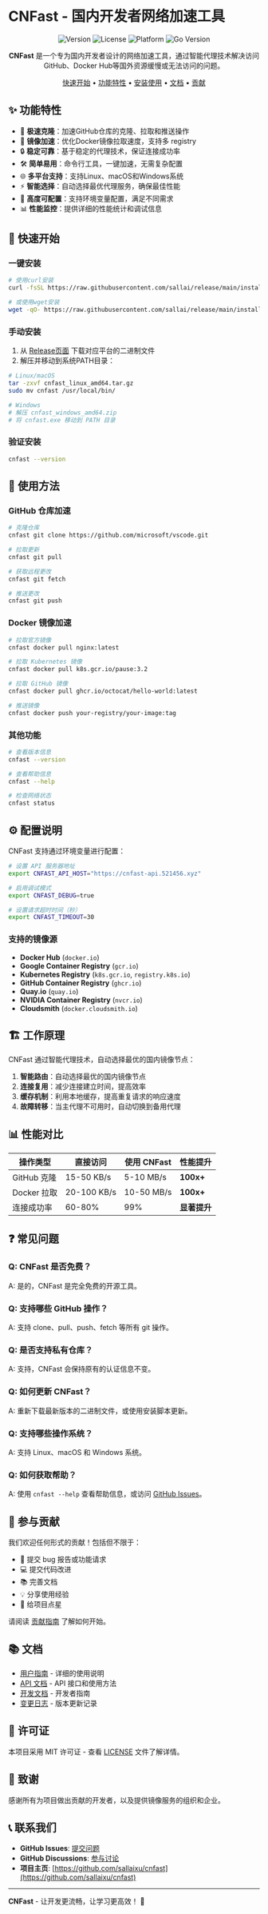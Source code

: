 # CNFast - 国内开发者网络加速工具

<p align="center">
  <img src="https://img.shields.io/badge/Version-1.0.0-brightgreen.svg" alt="Version">
  <img src="https://img.shields.io/badge/License-MIT-blue.svg" alt="License">
  <img src="https://img.shields.io/badge/Platform-Linux%20%7C%20macOS%20%7C%20Windows-lightgrey.svg" alt="Platform">
  <img src="https://img.shields.io/badge/Go-1.23.4-blue.svg" alt="Go Version">
</p>

<p align="center">
  <b>CNFast</b> 是一个专为国内开发者设计的网络加速工具，通过智能代理技术解决访问GitHub、Docker Hub等国外资源缓慢或无法访问的问题。
</p>

<p align="center">
  <a href="#快速开始">快速开始</a> •
  <a href="#功能特性">功能特性</a> •
  <a href="#安装使用">安装使用</a> •
  <a href="#文档">文档</a> •
  <a href="#贡献">贡献</a>
</p>

## ✨ 功能特性

- 🚀 **极速克隆**：加速GitHub仓库的克隆、拉取和推送操作
- 🐳 **镜像加速**：优化Docker镜像拉取速度，支持多 registry
- 🔒 **稳定可靠**：基于稳定的代理技术，保证连接成功率
- 🛠️ **简单易用**：命令行工具，一键加速，无需复杂配置
- 🌐 **多平台支持**：支持Linux、macOS和Windows系统
- ⚡ **智能选择**：自动选择最优代理服务，确保最佳性能
- 🔧 **高度可配置**：支持环境变量配置，满足不同需求
- 📊 **性能监控**：提供详细的性能统计和调试信息

## 🚀 快速开始

### 一键安装

```bash
# 使用curl安装
curl -fsSL https://raw.githubusercontent.com/sallai/release/main/install.sh | bash

# 或使用wget安装
wget -qO- https://raw.githubusercontent.com/sallai/release/main/install.sh | bash
```

### 手动安装

1. 从 [Release页面](https://github.com/sallai/release/releases) 下载对应平台的二进制文件
2. 解压并移动到系统PATH目录：

```bash
# Linux/macOS
tar -zxvf cnfast_linux_amd64.tar.gz
sudo mv cnfast /usr/local/bin/

# Windows
# 解压 cnfast_windows_amd64.zip
# 将 cnfast.exe 移动到 PATH 目录
```

### 验证安装

```bash
cnfast --version
```

## 📖 使用方法

### GitHub 仓库加速

```bash
# 克隆仓库
cnfast git clone https://github.com/microsoft/vscode.git

# 拉取更新
cnfast git pull

# 获取远程更改
cnfast git fetch

# 推送更改
cnfast git push
```

### Docker 镜像加速

```bash
# 拉取官方镜像
cnfast docker pull nginx:latest

# 拉取 Kubernetes 镜像
cnfast docker pull k8s.gcr.io/pause:3.2

# 拉取 GitHub 镜像
cnfast docker pull ghcr.io/octocat/hello-world:latest

# 推送镜像
cnfast docker push your-registry/your-image:tag
```

### 其他功能

```bash
# 查看版本信息
cnfast --version

# 查看帮助信息
cnfast --help

# 检查网络状态
cnfast status
```

## ⚙️ 配置说明

CNFast 支持通过环境变量进行配置：

```bash
# 设置 API 服务器地址
export CNFAST_API_HOST="https://cnfast-api.521456.xyz"

# 启用调试模式
export CNFAST_DEBUG=true

# 设置请求超时时间（秒）
export CNFAST_TIMEOUT=30
```

### 支持的镜像源

- **Docker Hub** (`docker.io`)
- **Google Container Registry** (`gcr.io`)
- **Kubernetes Registry** (`k8s.gcr.io`, `registry.k8s.io`)
- **GitHub Container Registry** (`ghcr.io`)
- **Quay.io** (`quay.io`)
- **NVIDIA Container Registry** (`nvcr.io`)
- **Cloudsmith** (`docker.cloudsmith.io`)

## 🏗️ 工作原理

CNFast 通过智能代理技术，自动选择最优的国内镜像节点：

1. **智能路由**：自动选择最优的国内镜像节点
2. **连接复用**：减少连接建立时间，提高效率
3. **缓存机制**：利用本地缓存，提高重复请求的响应速度
4. **故障转移**：当主代理不可用时，自动切换到备用代理

## 📊 性能对比

| 操作类型 | 直接访问 | 使用 CNFast | 性能提升 |
|----------|----------|-------------|----------|
| GitHub 克隆 | 15-50 KB/s | 5-10 MB/s | **100x+** |
| Docker 拉取 | 20-100 KB/s | 10-50 MB/s | **100x+** |
| 连接成功率 | 60-80% | 99% | **显著提升** |

## ❓ 常见问题

### Q: CNFast 是否免费？
A: 是的，CNFast 是完全免费的开源工具。

### Q: 支持哪些 GitHub 操作？
A: 支持 clone、pull、push、fetch 等所有 git 操作。

### Q: 是否支持私有仓库？
A: 支持，CNFast 会保持原有的认证信息不变。

### Q: 如何更新 CNFast？
A: 重新下载最新版本的二进制文件，或使用安装脚本更新。

### Q: 支持哪些操作系统？
A: 支持 Linux、macOS 和 Windows 系统。

### Q: 如何获取帮助？
A: 使用 `cnfast --help` 查看帮助信息，或访问 [GitHub Issues](https://github.com/sallaixu/cnfast/issues)。

## 🤝 参与贡献

我们欢迎任何形式的贡献！包括但不限于：

- 🐛 提交 bug 报告或功能请求
- 💻 提交代码改进
- 📚 完善文档
- 💡 分享使用经验
- 🌟 给项目点星

请阅读 [贡献指南](CONTRIBUTING.md) 了解如何开始。

## 📚 文档

- [用户指南](docs/USER_GUIDE.md) - 详细的使用说明
- [API 文档](docs/API.md) - API 接口和使用方法
- [开发文档](docs/DEVELOPMENT.md) - 开发者指南
- [变更日志](CHANGELOG.md) - 版本更新记录

## 📄 许可证

本项目采用 MIT 许可证 - 查看 [LICENSE](LICENSE) 文件了解详情。

## 🙏 致谢

感谢所有为项目做出贡献的开发者，以及提供镜像服务的组织和企业。

## 📞 联系我们

- **GitHub Issues**: [提交问题](https://github.com/sallaixu/cnfast/issues)
- **GitHub Discussions**: [参与讨论](https://github.com/sallaixu/cnfast/discussions)
- **项目主页**: [https://github.com/sallaixu/cnfast](https://github.com/sallaixu/cnfast)

---

**CNFast** - 让开发更流畅，让学习更高效！ 🚀